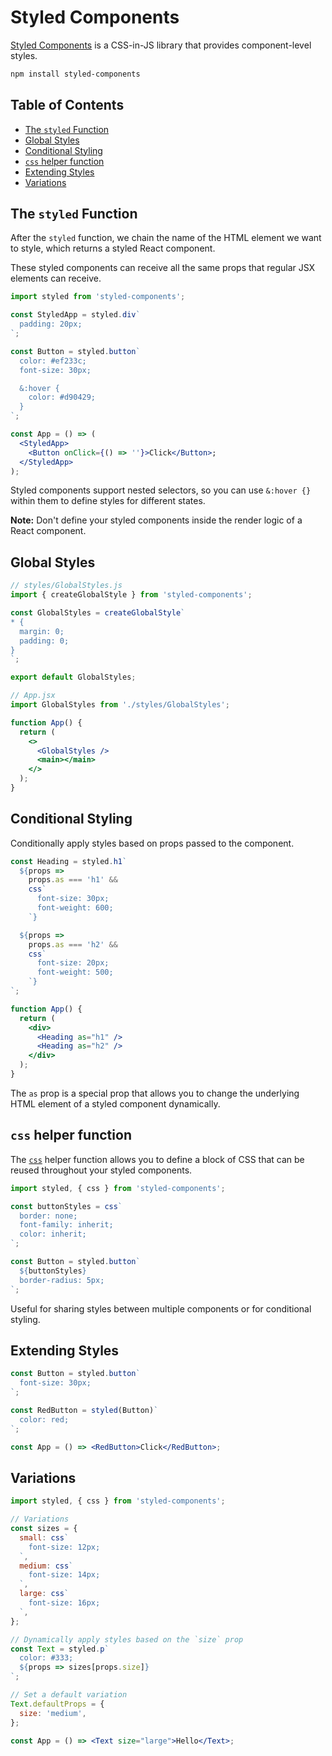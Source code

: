# Styled Components

[Styled Components](https://styled-components.com/) is a CSS-in-JS library that provides component-level styles.

```bash
npm install styled-components
```

## Table of Contents

- [The `styled` Function](#the-styled-function)
- [Global Styles](#global-styles)
- [Conditional Styling](#conditional-styling)
- [`css` helper function](#css-helper-function)
- [Extending Styles](#extending-styles)
- [Variations](#variations)

## The `styled` Function

After the `styled` function, we chain the name of the HTML element we want to style, which returns a styled React component.

These styled components can receive all the same props that regular JSX elements can receive.

```jsx
import styled from 'styled-components';

const StyledApp = styled.div`
  padding: 20px;
`;

const Button = styled.button`
  color: #ef233c;
  font-size: 30px;

  &:hover {
    color: #d90429;
  }
`;

const App = () => (
  <StyledApp>
    <Button onClick={() => ''}>Click</Button>;
  </StyledApp>
);
```

Styled components support nested selectors, so you can use `&:hover {}` within them to define styles for different states.

**Note:** Don't define your styled components inside the render logic of a React component.

## Global Styles

```js
// styles/GlobalStyles.js
import { createGlobalStyle } from 'styled-components';

const GlobalStyles = createGlobalStyle`
* {
  margin: 0;
  padding: 0;
}
`;

export default GlobalStyles;
```

```jsx
// App.jsx
import GlobalStyles from './styles/GlobalStyles';

function App() {
  return (
    <>
      <GlobalStyles />
      <main></main>
    </>
  );
}
```

## Conditional Styling

Conditionally apply styles based on props passed to the component.

```jsx
const Heading = styled.h1`
  ${props =>
    props.as === 'h1' &&
    css`
      font-size: 30px;
      font-weight: 600;
    `}

  ${props =>
    props.as === 'h2' &&
    css`
      font-size: 20px;
      font-weight: 500;
    `}
`;

function App() {
  return (
    <div>
      <Heading as="h1" />
      <Heading as="h2" />
    </div>
  );
}
```

The `as` prop is a special prop that allows you to change the underlying HTML element of a styled component dynamically.

## `css` helper function

The [`css`](https://styled-components.com/docs/api#css) helper function allows you to define a block of CSS that can be reused throughout your styled components.

```js
import styled, { css } from 'styled-components';

const buttonStyles = css`
  border: none;
  font-family: inherit;
  color: inherit;
`;

const Button = styled.button`
  ${buttonStyles}
  border-radius: 5px;
`;
```

Useful for sharing styles between multiple components or for conditional styling.

## Extending Styles

```jsx
const Button = styled.button`
  font-size: 30px;
`;

const RedButton = styled(Button)`
  color: red;
`;

const App = () => <RedButton>Click</RedButton>;
```

## Variations

```jsx
import styled, { css } from 'styled-components';

// Variations
const sizes = {
  small: css`
    font-size: 12px;
  `,
  medium: css`
    font-size: 14px;
  `,
  large: css`
    font-size: 16px;
  `,
};

// Dynamically apply styles based on the `size` prop
const Text = styled.p`
  color: #333;
  ${props => sizes[props.size]}
`;

// Set a default variation
Text.defaultProps = {
  size: 'medium',
};

const App = () => <Text size="large">Hello</Text>;
```
